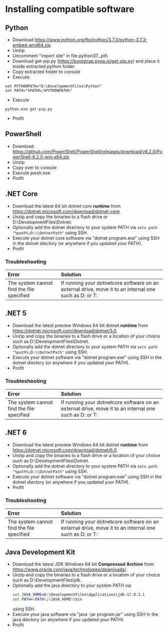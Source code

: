 <!-- TITLE: Installing Compatible Software -->
<!-- SUBTITLE: A quick summary of Installing Compatible Software -->

# Installing compatible software
## Python

  - Download
    <https://www.python.org/ftp/python/3.7.3/python-3.7.3-embed-amd64.zip>
  - Unzip
  - Uncomment "import site" in file python37._pth
  - Download get-pip.py (https://bootstrap.pypa.io/get-pip.py) and place
    it inside extracted python folder
  - Copy extracted folder to console
  - Execute:

```
set PYTHONPATH="D:\DevelopmentFiles\Python"
set PATH="%PATH%;%PYTHONPATH%"
```

  - Execute

`python.exe get-pip.py`

  - Profit

## PowerShell

  - Download:
    <https://github.com/PowerShell/PowerShell/releases/download/v6.2.0/PowerShell-6.2.0-win-x64.zip>
  - Unzip
  - Copy over to console
  - Execute pwsh.exe
  - Profit

## .NET Core

  - Download the latest 64 bit dotnet core **runtime** from
    <https://dotnet.microsoft.com/download/dotnet-core>.
  - Unzip and copy the binaries to a flash drive or
    D:\\DevelopmentFiles\\Dotnet.
  - Optionally add the dotnet directory to your system PATH via `setx
    path "%path%;D:\\DotnetPath"` using SSH.
  - Execute your dotnet core software via "dotnet program.exe" using SSH
    in the dotnet diectory (or anywhere if you updated your PATH).
  - Profit
### Troubleshooting
  Error | Solution
  :---- | :----
  The system cannot find the file specified | If running your dotnetcore software on an external drive, move it to an internal one such as D: or T:

## .NET 5

  - Download the latest preview Windows 64 bit dotnet **runtime** from
    <https://dotnet.microsoft.com/download/dotnet/5.0>.
  - Unzip and copy the binaries to a flash drive or a location of your choice such as
    D:\\DevelopmentFiles\\Dotnet.
  - Optionally add the dotnet directory to your system PATH via `setx
    path "%path%;D:\\DotnetPath"` using SSH.
  - Execute your dotnet software via "dotnet program.exe" using SSH
    in the dotnet diectory (or anywhere if you updated your PATH).
  - Profit
### Troubleshooting
  Error | Solution
  :---- | :----
  The system cannot find the file specified | If running your dotnetcore software on an external drive, move it to an internal one such as D: or T:
  
  ## .NET 6

  - Download the latest preview Windows 64 bit dotnet **runtime** from
    https://dotnet.microsoft.com/download/dotnet/6.0.
  - Unzip and copy the binaries to a flash drive or a location of your choice such as
    D:\\DevelopmentFiles\\Dotnet.
  - Optionally add the dotnet directory to your system PATH via `setx
    path "%path%;D:\\DotnetPath"` using SSH.
  - Execute your dotnet software via "dotnet program.exe" using SSH
    in the dotnet diectory (or anywhere if you updated your PATH).
  - Profit
### Troubleshooting
  Error | Solution
  :---- | :----
  The system cannot find the file specified | If running your dotnetcore software on an external drive, move it to an internal one such as D: or T:


## Java Development Kit

  - Download the latest JDK Windows 64 bit **Compressed Archive** from
    <https://www.oracle.com/java/technologies/downloads/>.
  - Unzip and copy the binaries to a flash drive or a location of your choice such as
    D:\\DevelopmentFiles\\jdk.
  - Optionally add the java directory to your system PATH via
    ```cmd
    set JAVA_HOME=D:\DevelopmentFiles\Applications\jdk-17.0.3.1
    set PATH=%PATH%;%JAVA_HOME%\bin
    ```
    using SSH.
  - Execute your java software via "java -jar program.jar" using SSH
    in the java diectory (or anywhere if you updated your PATH).
  - Profit

